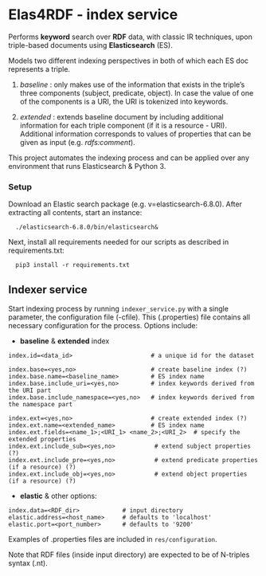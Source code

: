# Elas4RDF - index service

Performs **keyword** search over **RDF** data, with classic IR techniques, upon triple-based documents using **Elasticsearch** (ES). 

Models two different indexing perspectives in both of which each ES doc represents a triple.

1. *baseline* : only  makes use  of  the  information  that  exists  in  the  triple’s  three  components  (subject, predicate, object). In case the value of one of the components is a URI, the URI is tokenized into keywords.

2. *extended* : extends baseline document by including additional information for each triple component (if it is a resource - URI). Additional information corresponds to values of properties that can be given as input (e.g. *rdfs:comment*).


This project automates the indexing process and can be applied over any environment that runs Elasticsearch & Python 3.
### Setup
Download an Elastic search package  (e.g. v=elasticsearch-6.8.0). After extracting all contents, start an instance:
```
  ./elasticsearch-6.8.0/bin/elasticsearch&
```  

Next, install all requirements needed for our scripts as described in requirements.txt:
```
  pip3 install -r requirements.txt
```

## Indexer service 
Start indexing process by running ```indexer_service.py``` with a single parameter, the configuration file (-cfile). This (.properties) file 
contains all necessary configuration for the process. Options include:

* **baseline** & **extended** index

```
index.id=<data_id>                      # a unique id for the dataset

index.base=<yes,no>                     # create baseline index (?)
index.base.name=<baseline_name>         # ES index name
index.base.include_uri=<yes,no>         # index keywords derived from the URI part
index.base.include_namespace=<yes,no>   # index keywords derived from the namespace part

index.ext=<yes,no>                      # create extended index (?)
index.ext.name=<extended_name>          # ES index name      
index.ext.fields=<name_1>;<URI_1> <name_2>;<URI_2>  # specify the extended properties
index.ext.include_sub=<yes,no>           # extend subject properties (?)
index.ext.include_pre=<yes,no>           # extend predicate properties (if a resource) (?)
index.ext.include_obj=<yes,no>           # extend object properties (if a resource) (?)
```

* **elastic** & other options:
```
index.data=<RDF_dir>            # input directory
elastic.address=<host_name>     # defaults to 'localhost'
elastic.port=<port_number>      # defaults to '9200'
```
Examples of .properties files are included in ```res/configuration```. 

Note that RDF files (inside input directory) are expected to be of N-triples syntax (.nt).
